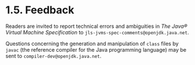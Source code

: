 # 1.5. Feedback

Readers are invited to report technical errors and ambiguities in _The Java® Virtual Machine Specification_ to `jls-jvms-spec-comments@openjdk.java.net`.

Questions concerning the generation and manipulation of `class` files by `javac` \(the reference compiler for the Java programming language\) may be sent to `compiler-dev@openjdk.java.net`.


